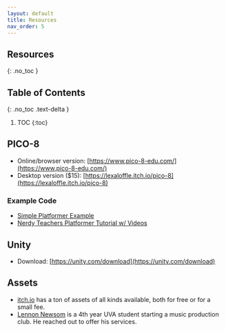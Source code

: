 ```yaml
---
layout: default
title: Resources
nav_order: 5
---
```


## Resources
{: .no_toc }

## Table of Contents
{: .no_toc .text-delta }

1. TOC
{:toc}

## PICO-8

- Online/browser version: [https://www.pico-8-edu.com/](https://www.pico-8-edu.com/)
- Desktop version ($15): [https://lexaloffle.itch.io/pico-8](https://lexaloffle.itch.io/pico-8)

### Example Code

- [Simple Platformer Example](https://github.com/Enichan/Pico8Platformer)
- [Nerdy Teachers Platformer Tutorial w/ Videos](https://nerdyteachers.com/Explain/Platformer/)

## Unity

- Download: [https://unity.com/download](https://unity.com/download)

## Assets

- [itch.io](http://itch.io) has a ton of assets of all kinds available, both for free or for a small fee.
- [Lennon Newsom](mailto:zfv5yt@virginia.edu) is a 4th year UVA student starting a music production club. He reached out to offer his services.